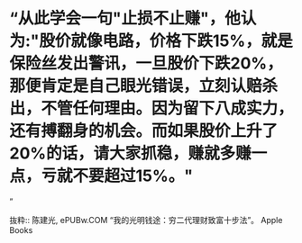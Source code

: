 # “从此学会一句"止损不止赚"，他认为:"股价就像电路，价格下跌15%，就是保险丝发出警讯，一旦股价下跌20%，那便肯定是自己眼光错误，立刻认赔杀出，不管任何理由。因为留下八成实力，还有搏翻身的机会。而如果股价上升了20%的话，请大家抓稳，赚就多赚一点，亏就不要超过15%。"

”

抜粋:: 陈建光, ePUBw.COM  “我的光明钱途：穷二代理财致富十步法”。 Apple Books  
